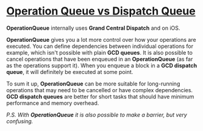 # [Operation Queue vs Dispatch Queue](https://stackoverflow.com/questions/7078658/operation-queue-vs-dispatch-queue-for-ios-application)
**OperationQueue** internally uses **Grand Central Dispatch** and on iOS.

**OperationQueue** gives you a lot more control over how your operations are executed. You can define dependencies between individual operations for example, which isn't possible with plain **GCD queues**. It is also possible to cancel operations that have been enqueued in an **OperationQueue** (as far as the operations support it). When you enqueue a block in a **GCD dispatch queue**, it will definitely be executed at some point.

To sum it up, **OperationQueue** can be more suitable for long-running operations that may need to be cancelled or have complex dependencies. **GCD dispatch queues** are better for short tasks that should have minimum performance and memory overhead.

*P.S. With **OperationQueue** it is also possible to make a barrier, but very confusing.*
